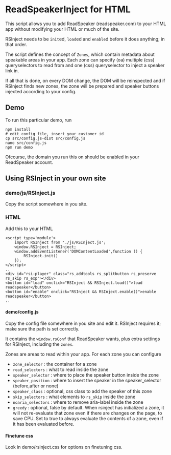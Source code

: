 # ReadSpeakerInject for HTML

This script allows you to add ReadSpeaker (readspeaker.com)
to your HTML app without modifying your HTML or much
of the site.

RSInject needs to be `init`ed, `load`ed and 
`enable`d before it does anything; in that order. 

The script defines the concept of `Zones`, which
contain metadata about speakable areas in your app. 
Each zone can specify (oa) multiple (css) queryselectors 
to read from and one (css) queryselector to inject a speaker
link in.

If all that is done, on every DOM change, the DOM will be 
reinspected and if RSInject finds new zones, the zone will be 
prepared and speaker buttons injected according 
to your config.

## Demo

To run this particular demo, run 
```
npm install
# edit config file, insert your customer id
cp src/config.js-dist src/config.js
nano src/config.js
npm run demo
```

Ofcourse, the domain you run this on should be enabled 
in your ReadSpeaker account.

## Using RSInject in your own site

### demo/js/RSInject.js

Copy the script somewhere in you site.


### HTML

Add this to your HTML

```
<script type='module'>
    import RSInject from './js/RSInject.js';
    window.RSInject = RSInject;
    window.addEventListener('DOMContentLoaded',function () {
        RSInject.init()
    });
</script>
..
<div id="rsi-player" class="rs_addtools rs_splitbutton rs_preserve rs_skip rs_exp"></div>
<button id="load" onclick="RSInject && RSInject.load()">load readspeaker</button>
<button id="enable" onclick="RSInject && RSInject.enable()">enable readspeaker</button>
..
```

#### demo/config.js

Copy the config file somewhere in you site and edit it.
RSInject requires it; make sure the path is set correctly.

It contains the `window.rsConf` that ReadSpeaker wants,
plus extra settings for RSInject, including the `zones`.

Zones are areas to read within your app. For each zone you can configure
 - `zone_selector` : the container for a zone
 - `read_selectors` : what to read inside the zone
 - `speaker_selector` : where to place the speaker button inside the zone
 - `speaker_position` : where to insert the speaker in the speaker_selector (before,after or none)
 - `speaker_class` : optional, css class to add the speaker of this zone
 - `skip_selectors` : what elements to `rs_skip` inside the zone
 - `noaria_selectors` : where to remove aria-label inside the zone
 - `greedy` : optional, false by default. When rsinject has initialized a zone, it will not re-evaluate that zone even if there are changes on the page, to save CPU. Set to true to always evaluate the contents of a zone, even if it has been evaluated before. 


#### Finetune css

Look in demo/rsinject.css for options on finetuning css.

